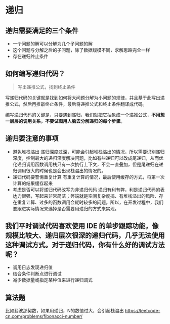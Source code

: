 # 递归

## 递归需要满足的三个条件

- 一个问题的解可以分解为几个子问题的解
- 这个问题与分解之后的子问题，除了数据规模不同，求解思路完全一样
- 存在递归终止条件

## 如何编写递归代码？

> 写出递推公式，找到终止条件

写递归代码的关键就是找到如何将大问题分解为小问题的规律，并且基于此写出递推公式，然后再推敲终止条件，最后将递推公式和终止条件翻译成代码。

编写递归代码的关键是，只要遇到递归，我们就把它抽象成一个递推公式，**不用想一层层的调用关系，不要试图用人脑去分解递归的每个步骤**。

## 递归要注意的事项

- 避免堆栈溢出
   递归深度过深，可能会引起堆栈溢出的情况，所以需要识别递归深度，控制最大的递归深度解决问题，比如有些递归可以改成尾递归，从而优化递归调用函数调用栈只有一次执行上下文，不会一直叠加，但是尾递归在递归调用很大的时候也是会出现栈溢出的情况的。
- 递归代码要警惕重复计算
  有重复计算的情况，最后使用缓存的方式，将第一次计算的结果缓存起来
- 考虑是否可以将递归代码改写为非递归代码
  递归有利有弊，利是递归代码的表达力很强，写起来非常简洁；弊端就是空间复杂度搞、有堆栈溢出的风险、存在重复计算、过多的函数调用会耗时较多的问题。所以，在开发过程中，我们要跟进实际情况来选择是否需要用递归的方式来实现。


## 我们平时调试代码喜欢使用 IDE 的单步跟踪功能，像规模比较大、递归层次很深的递归代码，几乎无法使用这种调试方式。对于递归代码，你有什么好的调试方法呢？

- 调用日志发现递归值
- 结合条件判断点进行调试
- 减少数据量或指定某种值来进行递归调式


##  算法题

比如斐波那契数，如果用递归，N的数值过大，会引起栈溢出
https://leetcode-cn.com/problems/fibonacci-number/

